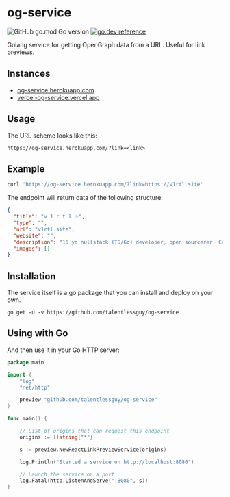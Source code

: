 # og-service

![GitHub go.mod Go version](https://img.shields.io/github/go-mod/go-version/talentlessguy/og-service?style=flat-square) [![go.dev reference](https://img.shields.io/badge/go.dev-reference-007d9c?logo=go&logoColor=white&style=flat-square)](https://pkg.go.dev/github.com/talentlessguy/og-service)

Golang service for getting OpenGraph data from a URL. Useful for link previews.

## Instances

- [og-service.herokuapp.com](https://og-service.herokuapp.com)
- [vercel-og-service.vercel.app](https://vercel-og-service.vercel.app)

## Usage

The URL scheme looks like this:

```
https://og-service.herokuapp.com/?link=<link>
```

## Example

```sh
curl 'https://og-service.herokuapp.com/?link=https://v1rtl.site'
```

The endpoint will return data of the following structure:

```json
{
  "title": "v 1 r t l ✨",
  "type": "",
  "url": "v1rtl.site",
  "website": "",
  "description": "16 yo nullstack (TS/Go) developer, open sourcerer. Creator of go-web-app, react-postprocessing and tinyhttp. Author of t.me/we_use_js Telegram channel",
  "images": []
}
```

## Installation

The service itself is a go package that you can install and deploy on your own.

```shell
go get -u -v https://github.com/talentlessguy/og-service
```

## Using with Go

And then use it in your Go HTTP server:

```go
package main

import (
	"log"
	"net/http"

	preview "github.com/talentlessguy/og-service"
)

func main() {

	// List of origins that can request this endpoint
  	origins := []string{"*"}

	s := preview.NewReactLinkPreviewService(origins)

	log.Println("Started a service on http://localhost:8080")

	// Launch the service on a port
	log.Fatal(http.ListenAndServe(":8080", s))
}
```
